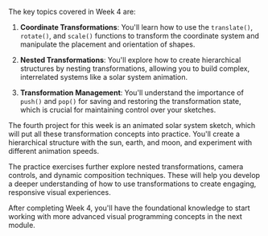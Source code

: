 The key topics covered in Week 4 are:

1. **Coordinate Transformations**: You'll learn how to use the `translate()`, `rotate()`, and `scale()` functions to transform the coordinate system and manipulate the placement and orientation of shapes.

2. **Nested Transformations**: You'll explore how to create hierarchical structures by nesting transformations, allowing you to build complex, interrelated systems like a solar system animation.

3. **Transformation Management**: You'll understand the importance of `push()` and `pop()` for saving and restoring the transformation state, which is crucial for maintaining control over your sketches.

The fourth project for this week is an animated solar system sketch, which will put all these transformation concepts into practice. You'll create a hierarchical structure with the sun, earth, and moon, and experiment with different animation speeds.

The practice exercises further explore nested transformations, camera controls, and dynamic composition techniques. These will help you develop a deeper understanding of how to use transformations to create engaging, responsive visual experiences.

After completing Week 4, you'll have the foundational knowledge to start working with more advanced visual programming concepts in the next module.
